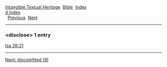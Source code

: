 [Intangible Textual Heritage](../../index)  [Bible](../index) 
[Index](index)   
[d Index](_d_)  
  [Previous](c03193)  [Next](c03195) 

------------------------------------------------------------------------

### &lt;disclose&gt; 1 entry

[Isa 26:21](../kjv/isa026.htm#021)  

------------------------------------------------------------------------

[Next: discomfited (9)](c03195)
